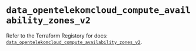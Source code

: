 # `data_opentelekomcloud_compute_availability_zones_v2`

Refer to the Terraform Registory for docs: [`data_opentelekomcloud_compute_availability_zones_v2`](https://www.terraform.io/docs/providers/opentelekomcloud/d/compute_availability_zones_v2).

